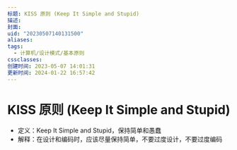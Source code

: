 ```yaml
---
标题: KISS 原则 (Keep It Simple and Stupid)
描述: 
封面: 
uid: "20230507140131500"
aliases: 
tags:
  - 计算机/设计模式/基本原则
cssclasses: 
创建时间: 2023-05-07 14:01:31
更新时间: 2024-01-22 16:57:42
---
```


# KISS 原则 (Keep It Simple and Stupid)

- 定义：Keep It Simple and Stupid，保持简单和愚蠢
- 解释：在设计和编码时，应该尽量保持简单，不要过度设计，不要过度编码
